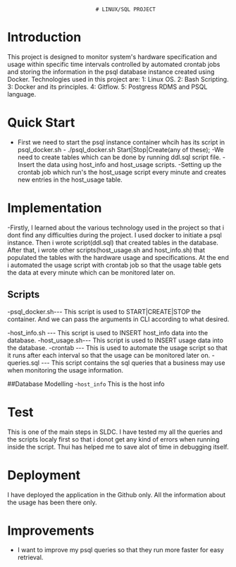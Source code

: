                                 # LINUX/SQL PROJECT

# Introduction
This project is designed to monitor system's hardware specification and  usage within specific time intervals controlled by automated crontab jobs and storing the information in the psql database instance created using Docker. Technologies used in this project are:
1: Linux OS.
2: Bash Scripting.
3: Docker and its principles.
4: Gitflow.
5: Postgress RDMS and PSQL language.

# Quick Start
- First we need to start the psql instance container whcih has its script in psql_docker.sh - ./psql_docker.sh Start|Stop|Create(any of these);
-We need to create tables which can be done by running ddl.sql script file.
-Insert the data using host_info and host_usage scripts.
-Setting up the crontab job which run's the host_usage script every minute and  creates new entries in the host_usage table.  

# Implementation
-Firstly, I learned about the various technology used in the project so that i dont find any difficulties during the project. I used docker to initiate a psql instance. Then i wrote script(ddl.sql) that created tables in the database. After that, i wrote other scripts(host_usage.sh and host_info.sh) that populated the tables with the hardware usage and specifications. At the end i automated the usage script with crontab job so that the usage table gets the data at every minute which can be monitored later on.

## Scripts
-psql_docker.sh--- This script is used to START|CREATE|STOP the container. And we can pass the arguments in CLI according to what desired.

-host_info.sh --- This script is used to INSERT host_info data into the database.
-host_usage.sh--- This script is used to INSERT usage data into the database.
-crontab      --- This is used to automate the usage script so that it runs after each interval so that the usage can be monitored later on.
-queries.sql  --- This script contains the sql queries that a business may use when monitoring the usage information. 

##Database Modelling
-`host_info` This is the host info


# Test 
This is one of the main steps in SLDC. I have tested my all the queries and the scripts localy first so that i donot get any kind of errors when running inside the script. Thui has helped me to save alot of time in debugging itself.



# Deployment

I have deployed the application in the Github only. All the information about the usage has been there only.

# Improvements

- I want to improve my psql queries so that they run more faster for easy retrieval.





